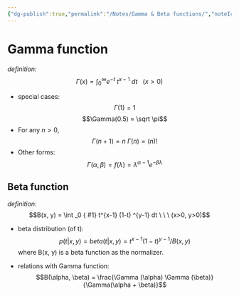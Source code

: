 ```yaml
---
{"dg-publish":true,"permalink":"/Notes/Gamma & Beta functions/","noteIcon":""}
---
```



# Gamma function
*definition:*
$$\Gamma(x) = \int ^{\infty} _0 e^{-t} \ t^{x-1} \ dt 
\ \ \ (x > 0)$$
- special cases:
$$ \Gamma(1) =1$$
$$\Gamma(0.5) = \sqrt \pi$$
- For any $n > 0$,
$$\Gamma (n+1) = n \ \Gamma (n) = (n) !$$
- Other forms:
$$\Gamma(\alpha, \beta) = f(\lambda) = \lambda ^{\alpha -1} e^{-\beta \lambda}$$

## Beta function
*definition:*
$$B(x, y) = \int _0
{ #1}
 t^{x-1} (1-t) ^{y-1} dt 
\ \ \ (x>0, y>0)$$
- beta distribution (of t):
$$p(t | x, y) = beta(t | x, y) = t^{x-1} (1-t) ^{y-1} / B(x,y)$$
where B(x, y) is a beta function as the normalizer.

- relations with Gamma function:
$$B(\alpha, \beta) = \frac{\Gamma (\alpha) \Gamma (\beta)}{\Gamma(\alpha + \beta)}$$
